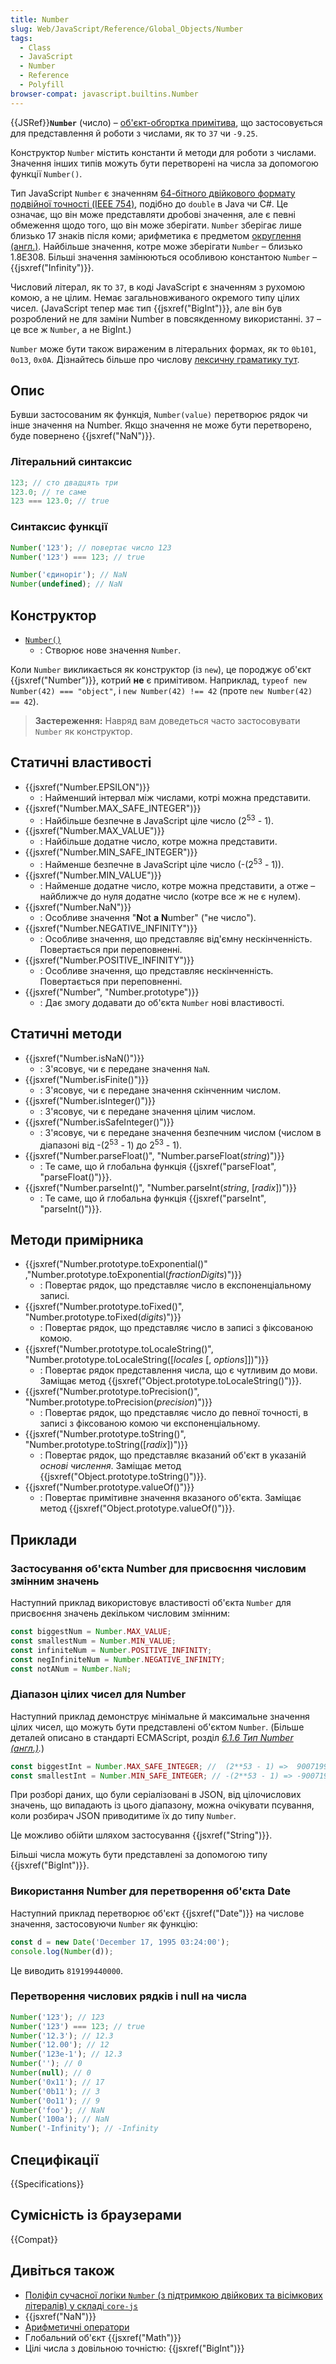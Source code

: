 ```yaml
---
title: Number
slug: Web/JavaScript/Reference/Global_Objects/Number
tags:
  - Class
  - JavaScript
  - Number
  - Reference
  - Polyfill
browser-compat: javascript.builtins.Number
---
```


{{JSRef}}**`Number`** (число) – [об'єкт-обгортка примітива](/uk/docs/Glossary/Primitive#obiekty-obhortky-prymityviv-u-javascript), що застосовується для представлення й роботи з числами, як то `37` чи `-9.25`.

Конструктор `Number` містить константи й методи для роботи з числами. Значення інших типів можуть бути перетворені на числа за допомогою функції `Number()`.

Тип JavaScript `Number` є значенням [64-бітного двійкового формату подвійної точності (IEEE 754)](https://uk.wikipedia.org/wiki/%D0%A7%D0%B8%D1%81%D0%BB%D0%BE_%D0%B7_%D1%80%D1%83%D1%85%D0%BE%D0%BC%D0%BE%D1%8E_%D0%BA%D0%BE%D0%BC%D0%BE%D1%8E), подібно до `double` в Java чи C#. Це означає, що він може представляти дробові значення, але є певні обмеження щодо того, що він може зберігати. `Number` зберігає лише близько 17 знаків після коми; арифметика є предметом [округлення (англ.)](https://en.wikipedia.org/wiki/Floating-point_arithmetic#Representable_numbers,_conversion_and_rounding). Найбільше значення, котре може зберігати `Number` – близько 1.8E308. Більші значення замінюються особливою константою `Number` – {{jsxref("Infinity")}}.

Числовий літерал, як то `37`, в коді JavaScript є значенням з рухомою комою, а не цілим. Немає загальновживаного окремого типу цілих чисел. (JavaScript тепер має тип {{jsxref("BigInt")}}, але він був розроблений не для заміни Number в повсякденному використанні. `37` – це все ж `Number`, а не BigInt.)

`Number` може бути також вираженим в літеральних формах, як то `0b101`, `0o13`, `0x0A`. Дізнайтесь більше про числову [лексичну граматику тут](/uk/docs/Web/JavaScript/Reference/Lexical_grammar#chyslovi-literaly).

## Опис

Бувши застосованим як функція, `Number(value)` перетворює рядок чи інше значення на Number. Якщо значення не може бути перетворено, буде повернено {{jsxref("NaN")}}.

### Літеральний синтаксис

```js
123; // сто двадцять три
123.0; // те саме
123 === 123.0; // true
```

### Синтаксис функції

```js
Number('123'); // повертає число 123
Number('123') === 123; // true

Number('єдиноріг'); // NaN
Number(undefined); // NaN
```

## Конструктор

- [`Number()`](/uk/docs/Web/JavaScript/Reference/Global_Objects/Number/Number)
  - : Створює нове значення `Number`.

Коли `Number` викликається як конструктор (із `new`), це породжує об'єкт {{jsxref("Number")}}, котрий **не** є примітивом. Наприклад, `typeof new Number(42) === "object"`, і `new Number(42) !== 42` (проте `new Number(42) == 42`).

> **Застереження:** Навряд вам доведеться часто застосовувати `Number` як конструктор.

## Статичні властивості

- {{jsxref("Number.EPSILON")}}
  - : Найменший інтервал між числами, котрі можна представити.
- {{jsxref("Number.MAX_SAFE_INTEGER")}}
  - : Найбільше безпечне в JavaScript ціле число (2<sup>53</sup> - 1).
- {{jsxref("Number.MAX_VALUE")}}
  - : Найбільше додатне число, котре можна представити.
- {{jsxref("Number.MIN_SAFE_INTEGER")}}
  - : Найменше безпечне в JavaScript ціле число (-(2<sup>53</sup> - 1)).
- {{jsxref("Number.MIN_VALUE")}}
  - : Найменше додатне число, котре можна представити, а отже – найближче до нуля додатне число (котре все ж не є нулем).
- {{jsxref("Number.NaN")}}
  - : Особливе значення "**N**ot **a** **N**umber" ("не число").
- {{jsxref("Number.NEGATIVE_INFINITY")}}
  - : Особливе значення, що представляє від'ємну нескінченність. Повертається при переповненні.
- {{jsxref("Number.POSITIVE_INFINITY")}}
  - : Особливе значення, що представляє нескінченність. Повертається при переповненні.
- {{jsxref("Number", "Number.prototype")}}
  - : Дає змогу додавати до об'єкта `Number` нові властивості.

## Статичні методи

- {{jsxref("Number.isNaN()")}}
  - : З'ясовує, чи є передане значення `NaN`.
- {{jsxref("Number.isFinite()")}}
  - : З'ясовує, чи є передане значення скінченним числом.
- {{jsxref("Number.isInteger()")}}
  - : З'ясовує, чи є передане значення цілим числом.
- {{jsxref("Number.isSafeInteger()")}}
  - : З'ясовує, чи є передане значення безпечним числом (числом в діапазоні від -(2<sup>53</sup> - 1) до 2<sup>53</sup> - 1).
- {{jsxref("Number.parseFloat()", "Number.parseFloat(<var>string</var>)")}}
  - : Те саме, що й глобальна функція {{jsxref("parseFloat", "parseFloat()")}}.
- {{jsxref("Number.parseInt()", "Number.parseInt(<var>string</var>, [<var>radix</var>])")}}
  - : Те саме, що й глобальна функція {{jsxref("parseInt", "parseInt()")}}.

## Методи примірника

- {{jsxref("Number.prototype.toExponential()" ,"Number.prototype.toExponential(<var>fractionDigits</var>)")}}
  - : Повертає рядок, що представляє число в експоненціальному записі.
- {{jsxref("Number.prototype.toFixed()", "Number.prototype.toFixed(<var>digits</var>)")}}
  - : Повертає рядок, що представляє число в записі з фіксованою комою.
- {{jsxref("Number.prototype.toLocaleString()", "Number.prototype.toLocaleString([<var>locales</var> [, <var>options</var>]])")}}
  - : Повертає рядок представлення числа, що є чутливим до мови. Заміщає метод {{jsxref("Object.prototype.toLocaleString()")}}.
- {{jsxref("Number.prototype.toPrecision()", "Number.prototype.toPrecision(<var>precision</var>)")}}
  - : Повертає рядок, що представляє число до певної точності, в записі з фіксованою комою чи експоненціальному.
- {{jsxref("Number.prototype.toString()", "Number.prototype.toString([<var>radix</var>])")}}
  - : Повертає рядок, що представляє вказаний об'єкт в указаній _основі числення_. Заміщає метод {{jsxref("Object.prototype.toString()")}}.
- {{jsxref("Number.prototype.valueOf()")}}
  - : Повертає примітивне значення вказаного об'єкта. Заміщає метод {{jsxref("Object.prototype.valueOf()")}}.

## Приклади

### Застосування об'єкта Number для присвоєння числовим змінним значень

Наступний приклад використовує властивості об'єкта `Number` для присвоєння значень декільком числовим змінним:

```js
const biggestNum = Number.MAX_VALUE;
const smallestNum = Number.MIN_VALUE;
const infiniteNum = Number.POSITIVE_INFINITY;
const negInfiniteNum = Number.NEGATIVE_INFINITY;
const notANum = Number.NaN;
```

### Діапазон цілих чисел для Number

Наступний приклад демонструє мінімальне й максимальне значення цілих чисел, що можуть бути представлені об'єктом `Number`. (Більше деталей описано в стандарті ECMAScript, розділ _[6.1.6 Тип Number (англ.)](https://tc39.es/ecma262/#sec-ecmascript-language-types-number-type)._)

```js
const biggestInt = Number.MAX_SAFE_INTEGER; //  (2**53 - 1) =>  9007199254740991
const smallestInt = Number.MIN_SAFE_INTEGER; // -(2**53 - 1) => -9007199254740991
```

При розборі даних, що були серіалізовані в JSON, від цілочислових значень, що випадають із цього діапазону, можна очікувати псування, коли розбирач JSON приводитиме їх до типу `Number`.

Це можливо обійти шляхом застосування {{jsxref("String")}}.

Більші числа можуть бути представлені за допомогою типу {{jsxref("BigInt")}}.

### Використання Number для перетворення об'єкта Date

Наступний приклад перетворює об'єкт {{jsxref("Date")}} на числове значення, застосовуючи `Number` як функцію:

```js
const d = new Date('December 17, 1995 03:24:00');
console.log(Number(d));
```

Це виводить `819199440000`.

### Перетворення числових рядків і null на числа

```js
Number('123'); // 123
Number('123') === 123; // true
Number('12.3'); // 12.3
Number('12.00'); // 12
Number('123e-1'); // 12.3
Number(''); // 0
Number(null); // 0
Number('0x11'); // 17
Number('0b11'); // 3
Number('0o11'); // 9
Number('foo'); // NaN
Number('100a'); // NaN
Number('-Infinity'); // -Infinity
```

## Специфікації

{{Specifications}}

## Сумісність із браузерами

{{Compat}}

## Дивіться також

- [Поліфіл сучасної логіки `Number` (з підтримкою двійкових та вісімкових літералів) у складі `core-js`](https://github.com/zloirock/core-js#ecmascript-number)
- {{jsxref("NaN")}}
- [Арифметичні оператори](/uk/docs/Web/JavaScript/Reference/Operators#aryfmetychni-operatory)
- Глобальний об'єкт {{jsxref("Math")}}
- Цілі числа з довільною точністю: {{jsxref("BigInt")}}
